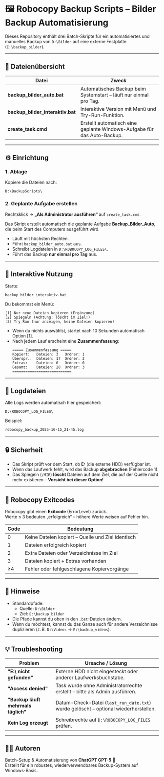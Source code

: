 # 🖼️ Robocopy Backup Scripts – Bilder Backup Automatisierung

Dieses Repository enthält drei Batch-Skripte für ein automatisiertes und manuelles Backup von `D:\Bilder` auf eine externe Festplatte (`E:\backup_bilder`).

---

## 📂 Dateienübersicht

| Datei | Zweck |
|-------|-------|
| **backup_bilder_auto.bat** | Automatisches Backup beim Systemstart – läuft nur einmal pro Tag. |
| **backup_bilder_interaktiv.bat** | Interaktive Version mit Menü und Try-Run-Funktion. |
| **create_task.cmd** | Erstellt automatisch eine geplante Windows-Aufgabe für das Auto-Backup. |

---

## ⚙️ Einrichtung

### 1. Ablage
Kopiere die Dateien nach:
```
D:\BackupScripts\
```

### 2. Geplante Aufgabe erstellen
Rechtsklick → **„Als Administrator ausführen“** auf `create_task.cmd`.

Das Skript erstellt automatisch die geplante Aufgabe **Backup_Bilder_Auto**, die beim Start des Computers ausgeführt wird.

- Läuft mit höchsten Rechten.
- Führt `backup_bilder_auto.bat` aus.
- Schreibt Logdateien in `D:\ROBOCOPY_LOG_FILES\`.
- Führt das Backup **nur einmal pro Tag** aus.

---

## 🧭 Interaktive Nutzung

Starte:
```
backup_bilder_interaktiv.bat
```

Du bekommst ein Menü:

```
[1] Nur neue Dateien kopieren (Ergänzung)
[2] Spiegeln (Achtung: löscht im Ziel!)
[3] Try Run (nur anzeigen, keine Dateien kopieren)
```

- Wenn du nichts auswählst, startet nach 10 Sekunden automatisch Option [1].
- Nach jedem Lauf erscheint eine **Zusammenfassung**:
  ```
  ===== Zusammenfassung =====
  Kopiert:   Dateien: 3   Ordner: 1
  Überspr.:  Dateien: 17  Ordner: 2
  Extras:    Dateien: 0   Ordner: 0
  Gesamt:    Dateien: 20  Ordner: 3
  ===========================
  ```

---

## 🧰 Logdateien

Alle Logs werden automatisch hier gespeichert:
```
D:\ROBOCOPY_LOG_FILES\
```

Beispiel:
```
robocopy_backup_2025-10-15_21-45.log
```

---

## 🔒 Sicherheit

- Das Skript prüft vor dem Start, ob **E:** (die externe HDD) verfügbar ist.  
- Wenn das Laufwerk fehlt, wird das Backup **abgebrochen** (Fehlercode 1).  
- Das Spiegeln (`/MIR`) **löscht** Dateien auf dem Ziel, die auf der Quelle nicht mehr existieren – **Vorsicht bei dieser Option!**

---

## 🧾 Robocopy Exitcodes

Robocopy gibt einen **Exitcode** (ErrorLevel) zurück.  
Werte ≤ 3 bedeuten „erfolgreich“ – höhere Werte weisen auf Fehler hin.

| Code | Bedeutung |
|------|------------|
| 0 | Keine Dateien kopiert – Quelle und Ziel identisch |
| 1 | Dateien erfolgreich kopiert |
| 2 | Extra Dateien oder Verzeichnisse im Ziel |
| 3 | Dateien kopiert + Extras vorhanden |
| ≥4 | Fehler oder fehlgeschlagene Kopiervorgänge |

---

## 🧩 Hinweise

- Standardpfade:
  - Quelle: `D:\Bilder`
  - Ziel: `E:\backup_bilder`
- Die Pfade kannst du oben in den `.bat`-Dateien ändern.
- Wenn du möchtest, kannst du das Ganze auch für andere Verzeichnisse duplizieren (z. B. `D:\Videos` → `E:\backup_videos`).

---

## 💡 Troubleshooting

| Problem | Ursache / Lösung |
|----------|------------------|
| **"E:\ nicht gefunden"** | Externe HDD nicht eingesteckt oder anderer Laufwerksbuchstabe. |
| **"Access denied"** | Task wurde ohne Administratorrechte erstellt – bitte als Admin ausführen. |
| **"Backup läuft mehrmals täglich"** | Datum-Check-Datei (`last_run_date.txt`) wurde gelöscht – optional wiederherstellen. |
| **Kein Log erzeugt** | Schreibrechte auf `D:\ROBOCOPY_LOG_FILES` prüfen. |

---

## 🧑‍💻 Autoren

Batch-Setup & Automatisierung von **ChatGPT GPT-5** 🤖  
Erstellt für ein robustes, wiederverwendbares Backup-System auf Windows-Basis.
